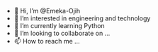 - 👋 Hi, I’m @Emeka-Ojih
- 👀 I’m interested in engineering and technology
- 🌱 I’m currently learning Python
- 💞️ I’m looking to collaborate on ...
- 📫 How to reach me ...

<!---
Emeka-Ojih/Emeka-Ojih is a ✨ special ✨ repository because its `README.md` (this file) appears on your GitHub profile.
You can click the Preview link to take a look at your changes.
--->
